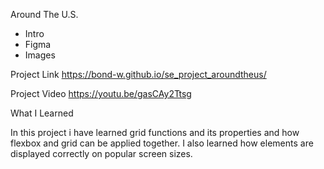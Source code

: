 Around The U.S.

* Intro  
* Figma  
* Images  

Project Link https://bond-w.github.io/se_project_aroundtheus/

Project Video https://youtu.be/gasCAy2Ttsg

What I Learned

In this project i have learned grid functions and its properties and how flexbox and grid can be applied together. I also learned how elements are displayed correctly on popular screen sizes. 